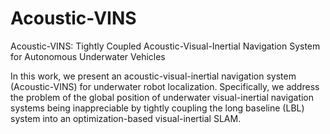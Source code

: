 # Acoustic-VINS
Acoustic-VINS: Tightly Coupled Acoustic-Visual-Inertial Navigation System for Autonomous Underwater Vehicles


In this work, we present an acoustic-visual-inertial
navigation system (Acoustic-VINS) for underwater robot localization. Specifically, we address the problem of the global
position of underwater visual-inertial navigation systems being
inappreciable by tightly coupling the long baseline (LBL) system
into an optimization-based visual-inertial SLAM. 
